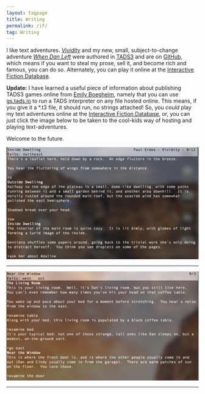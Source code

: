 ```yaml
---
layout: tagpage
title: Writing
permalink: /if/
tag: Writing
---
```


I like text adventures. [*Vividity*][vividity-web] and my new, small, subject-to-change adventure [*When Dan Left*][when-dan-left-web] were authored in [TADS3][tads] and are on [GitHub][github], which means if you want to steal my prose, sell it, and become rich and famous, you can do so. Alternately, you can play it online at the [Interactive Fiction Database][ifdb].

**Update:** I have learned a useful piece of information about publishing TADS3 games online from [Emily Boegheim][emily_boegheim], namely that you can use [gs.tads.io][new-tads] to run a TADS interpreter on any file hosted online. This means, if you give it a \*.t3 file, it should run, no strings attached! So, you *could* play my text adventures online at the [Interactive Fiction Database][ifdb], or, you can just click the image below to be taken to the cool-kids way of hosting and playing text-adventures.

Welcome to the future.

[![vividity](/rsc/if/vividity.png)][vividity-web]

---

[![when-dan-left](/rsc/if/when-dan-left.png)][when-dan-left-cmu]

---

[tads]: http://www.tads.org/
[new-tads]: http://gs.tads.io/?storyfile=put_a_story_file_here.t3
[twine]: http://www.twinery.org/
[github]: http://github.com/
[ifdb]: http://ifdb.tads.org/
[vividity-web]: http://gs.tads.io/?storyfile=http://bescott.org/if/vividity_v0.1.5.t3
[when-dan-left-web]: http://gs.tads.io/?storyfile=http://bescott.org/if/when_dan_left_web_v0.1.7.t3
[when-dan-left-cmu]: http://gs.tads.io/?storyfile=http://www.andrew.cmu.edu/user/bescott/2015-09-12-when-dan-left/when_dan_left_web.t3
[emily_boegheim]: http://ifdb.tads.org/showuser?id=vw7fr8dlv3k7i3pm
